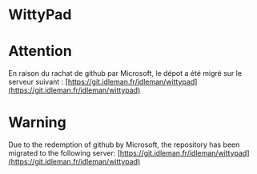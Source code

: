 WittyPad
===========


Attention
===========

En raison du rachat de github par Microsoft, le dépot a été migré sur le serveur suivant : 
[https://git.idleman.fr/idleman/wittypad](https://git.idleman.fr/idleman/wittypad)

Warning
===========

Due to the redemption of github by Microsoft, the repository has been migrated to the following server:
[https://git.idleman.fr/idleman/wittypad](https://git.idleman.fr/idleman/wittypad)
